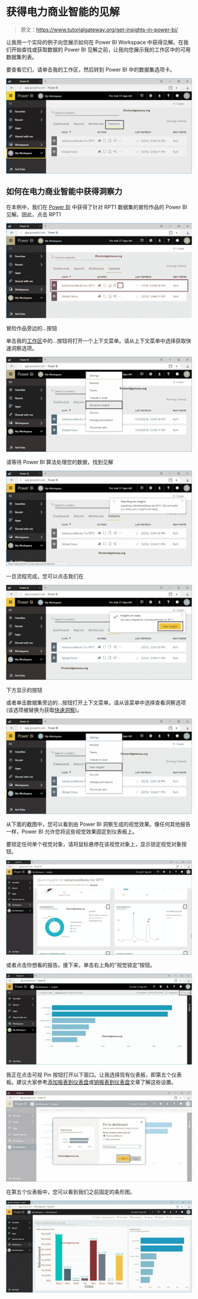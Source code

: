# 获得电力商业智能的见解

> 原文：<https://www.tutorialgateway.org/get-insights-in-power-bi/>

让我用一个实际的例子向您展示如何在 Power BI Workspace 中获得见解。在我们开始查找或获取数据的 Power BI 见解之前，让我向您展示我的工作区中的可用数据集列表。

要查看它们，请单击我的工作区，然后转到 Power BI 中的数据集选项卡。

![Get insights in Power BI 1](img/85af497a6bf450742d4783e8411c3a44.png)

## 如何在电力商业智能中获得洞察力

在本例中，我们在 [Power BI](https://www.tutorialgateway.org/power-bi-tutorial/) 中获得了针对 RPT1 数据集的冒险作品的 Power BI 见解。因此，点击 RPT1

![Get insights in Power BI 2](img/24aebd48a869fab1d38420f7c6c4916a.png)

冒险作品旁边的…按钮

单击我的[工作区](https://www.tutorialgateway.org/create-power-bi-workspace/)中的…按钮将打开一个上下文菜单。请从上下文菜单中选择获取快速洞察选项。

![Get insights in Power BI 3](img/40f5f9f63ea5a95d47c5ca46a5a0ed51.png)

请等待 Power BI 算法处理您的数据，找到见解

![Get insights in Power BI 4](img/501db862f2f1f469533f9784ea45c533.png)

一旦流程完成，您可以点击我们在

![Get insights in Power BI 5](img/e5a35d12523089fd07a73dfe620f45b6.png)

下方显示的按钮

或者单击数据集旁边的…按钮打开上下文菜单。请从该菜单中选择查看洞察选项(该选项被替换为获取[快速洞察](https://www.tutorialgateway.org/quick-insights-in-power-bi/))。

![Get insights in Power BI 6](img/d227295d2b11dcaf9887fee5fe413a09.png)

从下面的截图中，您可以看到由 Power BI 洞察生成的视觉效果。像任何其他报告一样，Power BI 允许您将这些视觉效果固定到仪表板上。

要锁定任何单个视觉对象，请将鼠标悬停在该视觉对象上，显示锁定视觉对象按钮。

![Get insights in Power BI 7](img/3919a985f6d252e4ec729a9f66180437.png)

或者点击你想看的报告。接下来，单击右上角的“视觉锁定”按钮。

![Get insights in Power BI 8](img/9405f077bdb1c3e95a4103cb973eb18b.png)

我正在点击可视 Pin 按钮打开以下窗口。让我选择现有仪表板，即第五个仪表板。建议大家参考[添加报表到仪表盘](https://www.tutorialgateway.org/add-reports-to-power-bi-dashboard/)或[销报表到仪表盘](https://www.tutorialgateway.org/pin-report-to-power-bi-dashboard/)文章了解这些设置。

![Get insights in Power BI 9](img/63ecc1d6166bcf5bb61e9cf145754271.png)

在第五个仪表板中，您可以看到我们之前固定的条形图。

![Get insights in Power BI 10](img/8435650ca3d71f5cea480badf9ee6652.png)